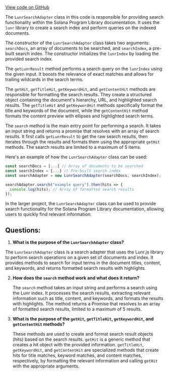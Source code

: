 [View code on GitHub](https://github.com/solana-labs/solana-program-library/docs/src/theme/SearchBar/lib/lunar-search.js)

The `LunrSearchAdapter` class in this code is responsible for providing search functionality within the Solana Program Library documentation. It uses the `lunr` library to create a search index and perform queries on the indexed documents.

The constructor of the `LunrSearchAdapter` class takes two arguments: `searchDocs`, an array of documents to be searched, and `searchIndex`, a pre-built search index. The constructor initializes the `lunrIndex` by loading the provided search index.

The `getLunrResult` method performs a search query on the `lunrIndex` using the given input. It boosts the relevance of exact matches and allows for trailing wildcards in the search terms.

The `getHit`, `getTitleHit`, `getKeywordHit`, and `getContentHit` methods are responsible for formatting the search results. They create a structured object containing the document's hierarchy, URL, and highlighted search results. The `getTitleHit` and `getKeywordHit` methods specifically format the title and keywords of the document, while the `getContentHit` method formats the content preview with ellipses and highlighted search terms.

The `search` method is the main entry point for performing a search. It takes an input string and returns a promise that resolves with an array of search results. It first calls `getLunrResult` to get the raw search results, then iterates through the results and formats them using the appropriate `getHit` methods. The search results are limited to a maximum of 5 items.

Here's an example of how the `LunrSearchAdapter` class can be used:

```javascript
const searchDocs = [...] // Array of documents to be searched
const searchIndex = {...} // Pre-built search index
const searchAdapter = new LunrSearchAdapter(searchDocs, searchIndex);

searchAdapter.search("example query").then(hits => {
  console.log(hits); // Array of formatted search results
});
```

In the larger project, the `LunrSearchAdapter` class can be used to provide search functionality for the Solana Program Library documentation, allowing users to quickly find relevant information.
## Questions: 
 1. **What is the purpose of the `LunrSearchAdapter` class?**

   The `LunrSearchAdapter` class is a search adapter that uses the Lunr.js library to perform search operations on a given set of documents and index. It provides methods to search for input terms in the document titles, content, and keywords, and returns formatted search results with highlights.

2. **How does the `search` method work and what does it return?**

   The `search` method takes an input string and performs a search using the Lunr index. It processes the search results, extracting relevant information such as title, content, and keywords, and formats the results with highlights. The method returns a Promise that resolves to an array of formatted search results, limited to a maximum of 5 results.

3. **What is the purpose of the `getHit`, `getTitleHit`, `getKeywordHit`, and `getContentHit` methods?**

   These methods are used to create and format search result objects (hits) based on the search results. `getHit` is a generic method that creates a hit object with the provided information. `getTitleHit`, `getKeywordHit`, and `getContentHit` are specialized methods that create hits for title matches, keyword matches, and content matches, respectively, by formatting the relevant information and calling `getHit` with the appropriate arguments.